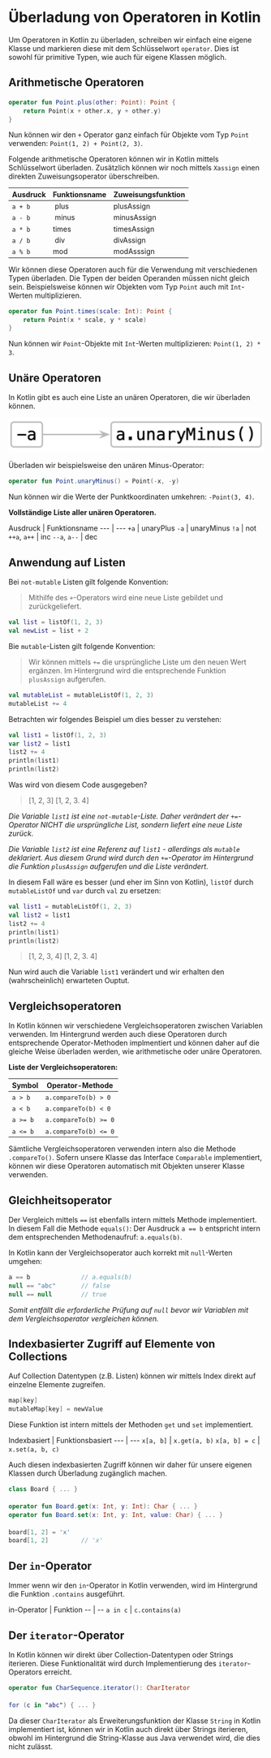 # Überladung von Operatoren in Kotlin
Um Operatoren in Kotlin zu überladen, schreiben wir einfach eine eigene Klasse und markieren diese mit dem Schlüsselwort `operator`. Dies ist sowohl für primitive Typen, wie auch für eigene Klassen möglich.

## Arithmetische Operatoren

```kotlin
operator fun Point.plus(other: Point): Point {
    return Point(x + other.x, y + other.y)
}
```

Nun können wir den `+` Operator ganz einfach für Objekte vom Typ `Point` verwenden: `Point(1, 2) + Point(2, 3)`.

Folgende arithmetische Operatoren können wir in Kotlin mittels Schlüsselwort überladen. Zusätzlich können wir noch mittels `Xassign` einen direkten Zuweisungsoperator überschreiben.

Ausdruck | Funktionsname | Zuweisungsfunktion
--- | --- | ---
`a + b` | plus | plusAssign
`a - b` | minus | minusAssign
`a * b` | times | timesAssign
`a / b` | div | divAssign
`a % b` | mod | modAsssign

Wir können diese Operatoren auch für die Verwendung mit verschiedenen Typen überladen. Die Typen der beiden Operanden müssen nicht gleich sein. Beispielsweise können wir Objekten vom Typ `Point` auch mit `Int`-Werten multiplizieren.

```Kotlin
operator fun Point.times(scale: Int): Point {
    return Point(x * scale, y * scale)
}
```

Nun können wir `Point`-Objekte mit `Int`-Werten multiplizieren: `Point(1, 2) * 3`.

## Unäre Operatoren
In Kotlin gibt es auch eine Liste an unären Operatoren, die wir überladen können.

![](/images/460_Ueberladung_von_Operatoren_in_Kotlin-2425a026.webp)

Überladen wir beispielsweise den unären Minus-Operator:

```kotlin
operator fun Point.unaryMinus() = Point(-x, -y)
```

Nun können wir die Werte der Punktkoordinaten umkehren: `-Point(3, 4)`.

**Vollständige Liste aller unären Operatoren.**

Ausdruck | Funktionsname
--- | ---
`+a` | unaryPlus
`-a` | unaryMinus
`!a` | not
`++a`, `a++` | inc
`--a`, `a--` | dec

## Anwendung auf Listen
Bei `not-mutable` Listen gilt folgende Konvention:
> Mithilfe des `+`-Operators wird eine neue Liste gebildet und zurückgeliefert.

```kotlin
val list = listOf(1, 2, 3)
val newList = list + 2
```

Bie `mutable`-Listen gilt folgende Konvention:
> Wir können mittels `+=` die ursprüngliche Liste um den neuen Wert ergänzen. Im Hintergrund wird die entsprechende Funktion `plusAssign` aufgerufen.

```kotlin
val mutableList = mutableListOf(1, 2, 3)
mutableList += 4
```

Betrachten wir folgendes Beispiel um dies besser zu verstehen:

```kotlin
val list1 = listOf(1, 2, 3)
var list2 = list1
list2 += 4
println(list1)
println(list2)
```

Was wird von diesem Code ausgegeben?

> [1, 2, 3]
> [1, 2, 3. 4]

_Die Variable `list1` ist eine `not-mutable`-Liste. Daher verändert der `+=`-Operator NICHT die ursprüngliche List, sondern liefert eine neue Liste zurück._

_Die Variable `list2` ist eine Referenz auf `list1` - allerdings als `mutable` deklariert. Aus diesem Grund wird durch den `+=`-Operator im Hintergrund die Funktion `plusAssign` aufgerufen und die Liste verändert._

In diesem Fall wäre es besser (und eher im Sinn von Kotlin), `listOf` durch `mutableListOf` und `var` durch `val` zu ersetzen:

```kotlin
val list1 = mutableListOf(1, 2, 3)
val list2 = list1
list2 += 4
println(list1)
println(list2)
```

> [1, 2, 3, 4]
> [1, 2, 3. 4]

Nun wird auch die Variable `list1` verändert und wir erhalten den (wahrscheinlich) erwarteten Ouptut.

## Vergleichsoperatoren
In Kotlin können wir verschiedene Vergleichsoperatoren zwischen Variablen verwenden. Im Hintergrund werden auch diese Operatoren durch entsprechende Operator-Methoden implmentiert und können daher auf die gleiche Weise überladen werden, wie arithmetische oder unäre Operatoren.

**Liste der Vergleichsoperatoren:**

Symbol | Operator-Methode
--- | ---
`a > b` | `a.compareTo(b) > 0`
`a < b` | `a.compareTo(b) < 0`
`a >= b` | `a.compareTo(b) >= 0`
`a <= b` | `a.compareTo(b) <= 0`

Sämtliche Vergleichsoperatoren verwenden intern also die Methode `.compareTo()`. Sofern unsere Klasse das Interface `Comparable` implementiert, können wir diese Operatoren automatisch mit Objekten unserer Klasse verwenden.

## Gleichheitsoperator
Der Vergleich mittels `==` ist ebenfalls intern mittels Methode implementiert. In diesem Fall die Methode `equals()`: Der Ausdruck `a == b` entspricht intern dem entsprechenden Methodenaufruf: `a.equals(b)`.

In Kotlin kann der Vergleichsoperator auch korrekt mit `null`-Werten umgehen:

```kotlin
a == b              // a.equals(b)
null == "abc"       // false
null == null        // true
```

_Somit entfällt die erforderliche Prüfung auf `null` bevor wir Variablen mit dem Vergleichsoperator vergleichen können._

## Indexbasierter Zugriff auf Elemente von Collections
Auf Collection Datentypen (z.B. Listen) können wir mittels Index direkt auf einzelne Elemente zugreifen.

```kotlin
map[key]
mutableMap[key] = newValue
```

Diese Funktion ist intern mittels der Methoden `get` und `set` implementiert.

Indexbasiert | Funktionsbasiert
--- | ---
`x[a, b]` | `x.get(a, b)`
`x[a, b] = c` | `x.set(a, b, c)`

Auch diesen indexbasierten Zugriff können wir daher für unsere eigenen Klassen durch Überladung zugänglich machen.

```kotlin
class Board { ... }

operator fun Board.get(x: Int, y: Int): Char { ... }
operator fun Board.set(x: Int, y: Int, value: Char) { ... }

board[1, 2] = 'x'
board[1, 2]         // 'x'
```

## Der `in`-Operator
Immer wenn wir den `in`-Operator in Kotlin verwenden, wird im Hintergrund die Funktion `.contains` ausgeführt.

in-Operator | Funktion
-- | --
`a in c` | `c.contains(a)`

## Der `iterator`-Operator
In Kotlin können wir direkt über Collection-Datentypen oder Strings iterieren. Diese Funktionalität wird durch Implementierung des `iterator`-Operators erreicht.

```kotlin
operator fun CharSequence.iterator(): CharIterator

for (c in "abc") { ... }
```

Da dieser `CharIterator` als Erweiterungsfunktion der Klasse `String` in Kotlin implementiert ist, können wir in Kotlin auch direkt über Strings iterieren, obwohl im Hintergrund die String-Klasse aus Java verwendet wird, die dies nicht zulässt.
